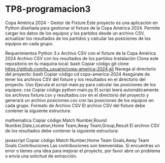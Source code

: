 # TP8-programacion3
Copa América 2024 - Gestor de Fixture
Este proyecto es una aplicación en Python diseñada para gestionar el fixture de la Copa América 2024. Permite cargar los datos de los equipos y los partidos desde un archivo CSV, actualizar los resultados de los partidos y calcular las posiciones de los equipos en cada grupo.

Requerimientos
Python 3.x
Archivo CSV con el fixture de la Copa América 2024
Archivo CSV con los resultados de los partidos
Instalación
Clona este repositorio en tu máquina local:
bash
Copiar código
git clone https://github.com/tu_usuario/copa-america-2024.git
Navega al directorio del proyecto:
bash
Copiar código
cd copa-america-2024
Asegúrate de tener los archivos CSV del fixture y los resultados en el directorio del proyecto.
Uso
Ejecuta el script main.py para calcular las posiciones de los equipos:
css
Copiar código
python main.py
El script leerá automáticamente los archivos fixture.csv y resultados.csv en el directorio del proyecto y generará un archivo posiciones.csv con las posiciones de los equipos en cada grupo.
Formato de Archivo CSV
El archivo CSV del fixture debe contener la siguiente estructura:

mathematica
Copiar código
Match Number,Round Number,Date,Location,Home Team,Away Team,Group,Result
El archivo CSV de los resultados debe contener la siguiente estructura:

javascript
Copiar código
Match Number,Home Team Goals,Away Team Goals
Contribuciones
Las contribuciones son bienvenidas. Si encuentras un error o tienes una idea para mejorar el proyecto, por favor abre un problema o envía una solicitud de extracción.